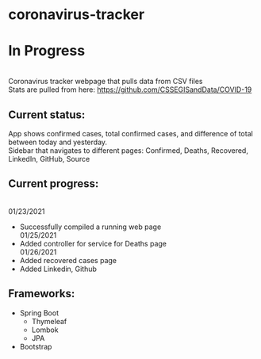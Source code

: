 # coronavirus-tracker
 
# In Progress
<br> Coronavirus tracker webpage that pulls data from CSV files 
<br> Stats are pulled from here: https://github.com/CSSEGISandData/COVID-19

## Current status:
App shows confirmed cases, total confirmed cases, and difference of total between today and yesterday.
<br> Sidebar that navigates to different pages: Confirmed, Deaths, Recovered, LinkedIn, GitHub, Source
## Current progress:
<br> 01/23/2021 
- Successfully compiled a running web page
<br> 01/25/2021 
- Added controller for service for Deaths page
<br> 01/26/2021 
- Added recovered cases page
- Added Linkedin, Github
## Frameworks:
* Spring Boot
  * Thymeleaf
  * Lombok
  * JPA
* Bootstrap
